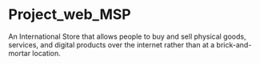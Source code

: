 # Project_web_MSP
An International Store that allows people to buy and sell physical goods, services, and digital products over the internet rather than at a brick-and-mortar location.
